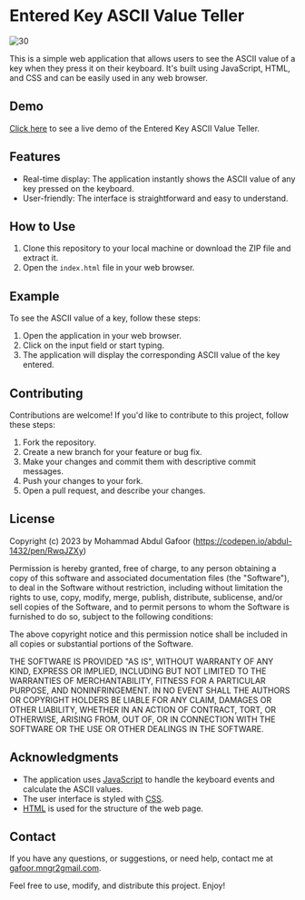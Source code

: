 # Entered Key ASCII Value Teller

![30](https://github.com/abdul-1432/js-30_ASCII_counter/assets/124916666/be6d2570-488a-4b94-9242-0e6f56739c05)


This is a simple web application that allows users to see the ASCII value of a key when they press it on their keyboard. It's built using JavaScript, HTML, and CSS and can be easily used in any web browser.

## Demo

[Click here]((https://codepen.io/abdul-1432/pen/RwqJZXy)) to see a live demo of the Entered Key ASCII Value Teller.

## Features

- Real-time display: The application instantly shows the ASCII value of any key pressed on the keyboard.
- User-friendly: The interface is straightforward and easy to understand.

## How to Use

1. Clone this repository to your local machine or download the ZIP file and extract it.
2. Open the `index.html` file in your web browser.

## Example

To see the ASCII value of a key, follow these steps:

1. Open the application in your web browser.
2. Click on the input field or start typing.
3. The application will display the corresponding ASCII value of the key entered.

## Contributing

Contributions are welcome! If you'd like to contribute to this project, follow these steps:

1. Fork the repository.
2. Create a new branch for your feature or bug fix.
3. Make your changes and commit them with descriptive commit messages.
4. Push your changes to your fork.
5. Open a pull request, and describe your changes.

## License

Copyright (c) 2023 by Mohammad Abdul Gafoor (https://codepen.io/abdul-1432/pen/RwqJZXy)

Permission is hereby granted, free of charge, to any person obtaining a copy of this software and associated documentation files (the "Software"), to deal in the Software without restriction, including without limitation the rights to use, copy, modify, merge, publish, distribute, sublicense, and/or sell copies of the Software, and to permit persons to whom the Software is furnished to do so, subject to the following conditions:

The above copyright notice and this permission notice shall be included in all copies or substantial portions of the Software.

THE SOFTWARE IS PROVIDED "AS IS", WITHOUT WARRANTY OF ANY KIND, EXPRESS OR IMPLIED, INCLUDING BUT NOT LIMITED TO THE WARRANTIES OF MERCHANTABILITY, FITNESS FOR A PARTICULAR PURPOSE, AND NONINFRINGEMENT. IN NO EVENT SHALL THE AUTHORS OR COPYRIGHT HOLDERS BE LIABLE FOR ANY CLAIM, DAMAGES OR OTHER LIABILITY, WHETHER IN AN ACTION OF CONTRACT, TORT, OR OTHERWISE, ARISING FROM, OUT OF, OR IN CONNECTION WITH THE SOFTWARE OR THE USE OR OTHER DEALINGS IN THE SOFTWARE.


## Acknowledgments

- The application uses [JavaScript](https://developer.mozilla.org/en-US/docs/Web/JavaScript) to handle the keyboard events and calculate the ASCII values.
- The user interface is styled with [CSS](https://developer.mozilla.org/en-US/docs/Web/CSS).
- [HTML](https://developer.mozilla.org/en-US/docs/Web/HTML) is used for the structure of the web page.

## Contact

If you have any questions, or suggestions, or need help, contact me at [gafoor.mngr2gmail.com](mailto:your.email@example.com).

Feel free to use, modify, and distribute this project. Enjoy!
